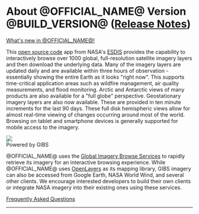 <h1>About @OFFICIAL_NAME@<span class="version"> Version @BUILD_VERSION@ (<a href="https://github.com/nasa-gibs/worldview/releases"
            target="_blank" rel="noopener noreferrer">Release
            Notes</a>)</span></h1>
<div class="right">
    <div class="caption"><a href="https://wiki.earthdata.nasa.gov/pages/viewrecentblogposts.action?key=GIBS"
            target="_blank" rel="noopener noreferrer"> What's new in @OFFICIAL_NAME@! </a></div>
</div>
<p>This <a href="https://github.com/nasa-gibs/worldview" target="_blank" rel="noopener noreferrer">open source
        code</a> app from NASA's <a href="https://earthdata.nasa.gov/eosdis" target="_blank"
        rel="noopener noreferrer">ESDIS</a> provides the capability to interactively browse over 1000 global,
    full-resolution satellite imagery layers and then download the underlying data. Many of the imagery layers are
    updated daily and are available within three hours of observation - essentially showing the entire Earth as it
    looks "right now". This supports time-critical application areas such as wildfire management, air quality
    measurements, and flood monitoring. Arctic and Antarctic views of many products are also available for a "full
    globe" perspective. Geostationary imagery layers are also now available. These are provided in ten minute
    increments for the last 90 days. These full disk hemispheric views allow for almost real-time viewing of changes
    occurring around most of the world. Browsing on tablet and smartphone devices is generally supported for mobile
    access to the imagery.</p>
<div class="right"><a href="https://earthdata.nasa.gov/gibs" class="gibs-logo" target="_blank"
        rel="noopener noreferrer"><img src="images/gibs.png"></a>
    <div class="caption gibs-caption">Powered by GIBS</div>
</div>
<p>@OFFICIAL_NAME@ uses the <a href="https://earthdata.nasa.gov/gibs" target="_blank" rel="noopener noreferrer">Global
        Imagery Browse Services</a> to rapidly retrieve its imagery for an interactive browsing experience. While
    @OFFICIAL_NAME@ uses <a href="https://openlayers.org" target="_blank" rel="noopener noreferrer">OpenLayers</a> as its
    mapping library, GIBS imagery can also be accessed from Google Earth, NASA World Wind, and several other
    clients. We encourage interested developers to build their own clients or integrate NASA imagery into their
    existing ones using these services.</p>
<p><a href="https://earthdata.nasa.gov/faq/worldview-gibs-faq" target="_blank" rel="noopener noreferrer">Frequently
        Asked Questions</a></p>
<hr>
